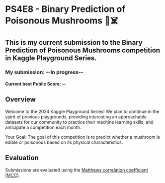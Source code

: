 # PS4E8 - Binary Prediction of Poisonous Mushrooms 🍄☠️

## This is my current submission to the Binary Prediction of Poisonous Mushrooms competition in Kaggle Playground Series.

### My submission: --In progress--

#### Current best Public Score: **--**

## Overview

Welcome to the 2024 Kaggle Playground Series! We plan to continue in the spirit of previous playgrounds, providing interesting an approachable datasets for our community to practice their machine learning skills, and anticipate a competition each month.

Your Goal: The goal of this competition is to predict whether a mushroom is edible or poisonous based on its physical characteristics.

## Evaluation

Submissions are evaluated using the [Matthews correlation coefficient (MCC)](https://en.wikipedia.org/wiki/Phi_coefficient).
